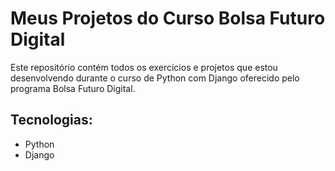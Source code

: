 # Meus Projetos do Curso Bolsa Futuro Digital
Este repositório contém todos os exercícios e projetos que estou desenvolvendo durante o curso de Python com Django oferecido pelo programa Bolsa Futuro Digital.

## Tecnologias:
- Python
- Django
